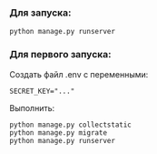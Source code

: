 ### Для запуска:

```shell
python manage.py runserver
```

### Для первого запуска:

Создать файл .env с переменными:

```
SECRET_KEY="..."
```

Выполнить:

```shell
python manage.py collectstatic
python manage.py migrate 
python manage.py runserver
```